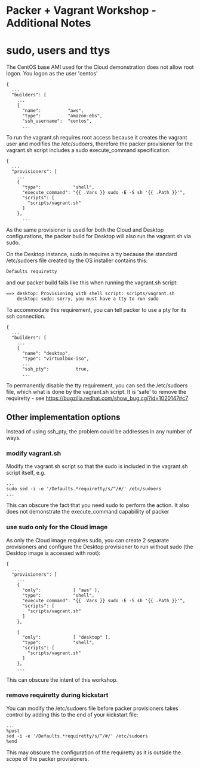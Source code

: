 Packer + Vagrant Workshop - Additional Notes
============================================

# sudo, users and ttys

The CentOS base AMI used for the Cloud demonstration does not allow root logon. You logon as the user 'centos'

```
{
  ...
  "builders": [
    ...
    {
      "name":          "aws",
      "type":          "amazon-ebs",
      "ssh_username":  "centos",
      ...
```

To run the vagrant.sh requires root access because it creates the vagrant user and modifies the /etc/sudoers, therefore the packer provisioner for the vagrant.sh script includes a sudo execute_command specification.


```
{
  ...
  "provisioners": [
    ...
    {
      "type":            "shell",
      "execute_command": "{{ .Vars }} sudo -E -S sh '{{ .Path }}'",
      "scripts": [
        "scripts/vagrant.sh"
      ]
    },
      ...
```

As the same provisioner is used for both the Cloud and Desktop configurations, the packer build for Desktop will also run the vagrant.sh via sudo.

On the Desktop instance, sudo in requires a tty because the standard /etc/sudoers file created by the OS installer contains this:

```
Defaults requiretty
```

and our packer build fails like this when running the vagrant.sh script:

```
==> desktop: Provisioning with shell script: scripts/vagrant.sh
    desktop: sudo: sorry, you must have a tty to run sudo
```

To accommodate this requirement, you can tell packer to use a pty for its ssh connection.

```
{
  ...
  "builders": [
    ...
    {
      "name": "desktop",
      "type": "virtualbox-iso",
      ...
      "ssh_pty":          true,
      ...
```

To permanently disable the tty requirement, you can sed the /etc/sudoers file, which what is done by the vagrant.sh script. It is 'safe' to remove the requiretty - see https://bugzilla.redhat.com/show_bug.cgi?id=1020147#c7

## Other implementation options
Instead of using ssh_pty, the problem could be addresses in any number of ways.

### modify vagrant.sh
Modify the vagrant.sh script so that the sudo is included in the vagrant.sh script itself, e.g.

```
...
sudo sed -i -e '/Defaults.*requiretty/s/^/#/' /etc/sudoers
...
```

This can obscure the fact that you need sudo to perform the action. It also does not demonstrate the execute_command capabiliity of packer

### use sudo only for the Cloud image
As only the Cloud image requires sudo, you can create 2 separate provisioners and configure the Desktop provisioner to run without sudo (the Desktop image is accessed with root):

```
{
  ...
  "provisioners": [
    ...
    {
      "only":            [ "aws" ],
      "type":            "shell",
      "execute_command": "{{ .Vars }} sudo -E -S sh '{{ .Path }}'",
      "scripts": [
        "scripts/vagrant.sh"
      ]
    },

    {
      "only":            [ "desktop" ],
      "type":            "shell",
      "scripts": [
        "scripts/vagrant.sh"
      ]
    },
    ...
```

This can obscure the intent of this workshop.

### remove requiretty during kickstart

You can modify the /etc/sudoers file before packer provisioners takes control by adding this to the end of your kickstart file:

```
...
%post
sed -i -e '/Defaults.*requiretty/s/^/#/' /etc/sudoers
%end
```

This may obscure the configuration of the requiretty as it is outside the scope of the packer provisioners.
